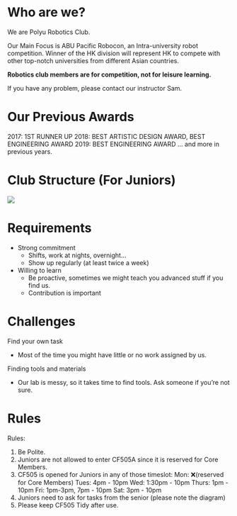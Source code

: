 # Who are we?

We are Polyu Robotics Club.

Our Main Focus is ABU Pacific Robocon, an Intra-university robot competition. Winner of the HK division will represent HK to compete with other top-notch universities from different Asian countries.

**Robotics club members are for competition, not for leisure learning.**

If you have any problem, please contact our instructor Sam.


# Our Previous Awards

2017: 1ST RUNNER UP
2018: BEST ARTISTIC DESIGN AWARD, BEST ENGINEERING AWARD
2019: BEST ENGINEERING AWARD
… and more in previous years.



# Club Structure (For Juniors) 

![](https://i.imgur.com/rrdUsyj.png)


# Requirements

* Strong commitment
    * Shifts, work at nights, overnight…
    * Show up regularly (at least twice a week)
* Willing to learn
    * Be proactive, sometimes we might teach you advanced stuff if you find us.
    * Contribution is important

# Challenges

Find your own task
* Most of the time you might have little or no work assigned by us.

Finding tools and materials
* Our lab is messy, so it takes time to find tools. Ask someone if you’re not sure.

# Rules

Rules:
1. Be Polite.
2. Juniors are not allowed to enter CF505A since it is reserved for Core Members.
3. CF505 is opened for Juniors in any of those timeslot:
Mon: ❌(reserved for Core Members)
Tues: 4pm - 10pm 
Wed: 1:30pm - 10pm
Thurs: 1pm - 10pm
Fri: 1pm-3pm, 7pm - 10pm
Sat: 3pm - 10pm
4. Juniors need to ask for tasks from the senior (please note the diagram)
5. Please keep CF505 Tidy after use.

